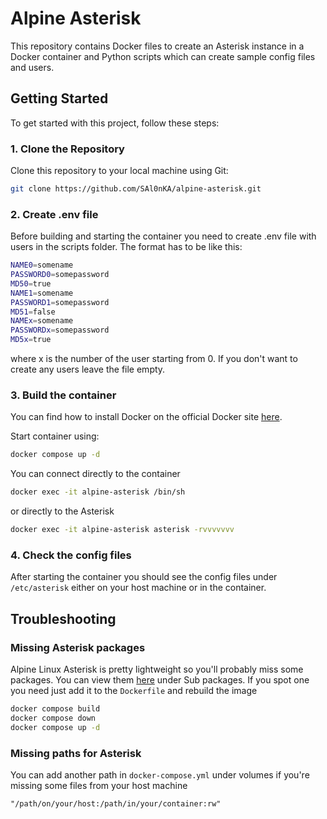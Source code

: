 # Alpine Asterisk

This repository contains Docker files to create an Asterisk instance in a Docker container and Python scripts which can create sample config files and users.

## Getting Started

To get started with this project, follow these steps:

### 1. Clone the Repository

Clone this repository to your local machine using Git:

```bash
git clone https://github.com/SAl0nKA/alpine-asterisk.git
```

### 2. Create .env file

Before building and starting the container you need to create .env file with users in the scripts folder. The format has to be like this:
```bash
NAME0=somename
PASSWORD0=somepassword
MD50=true
NAME1=somename
PASSWORD1=somepassword
MD51=false
NAMEx=somename
PASSWORDx=somepassword
MD5x=true
```
where x is the number of the user starting from 0. If you don't want to create any users leave the file empty.

### 3. Build the container
You can find how to install Docker on the official Docker site [here](https://docs.docker.com/engine/install/).

Start container using:
```bash
docker compose up -d
```

You can connect directly to the container
```bash
docker exec -it alpine-asterisk /bin/sh
```
or directly to the Asterisk
```bash
docker exec -it alpine-asterisk asterisk -rvvvvvvv
```

### 4. Check the config files
After starting the container you should see the config files under `/etc/asterisk` either on your host machine or in the container.


## Troubleshooting
### Missing Asterisk packages
Alpine Linux Asterisk is pretty lightweight so you'll probably miss some packages. You can view them [here](https://pkgs.alpinelinux.org/package/edge/main/x86/asterisk) under Sub packages. If you spot one you need just add it to the `Dockerfile` and rebuild the image
```bash
docker compose build
docker compose down
docker compose up -d
```

### Missing paths for Asterisk
You can add another path in `docker-compose.yml` under volumes if you're missing some files from your host machine
```dockercompose
"/path/on/your/host:/path/in/your/container:rw"
```

